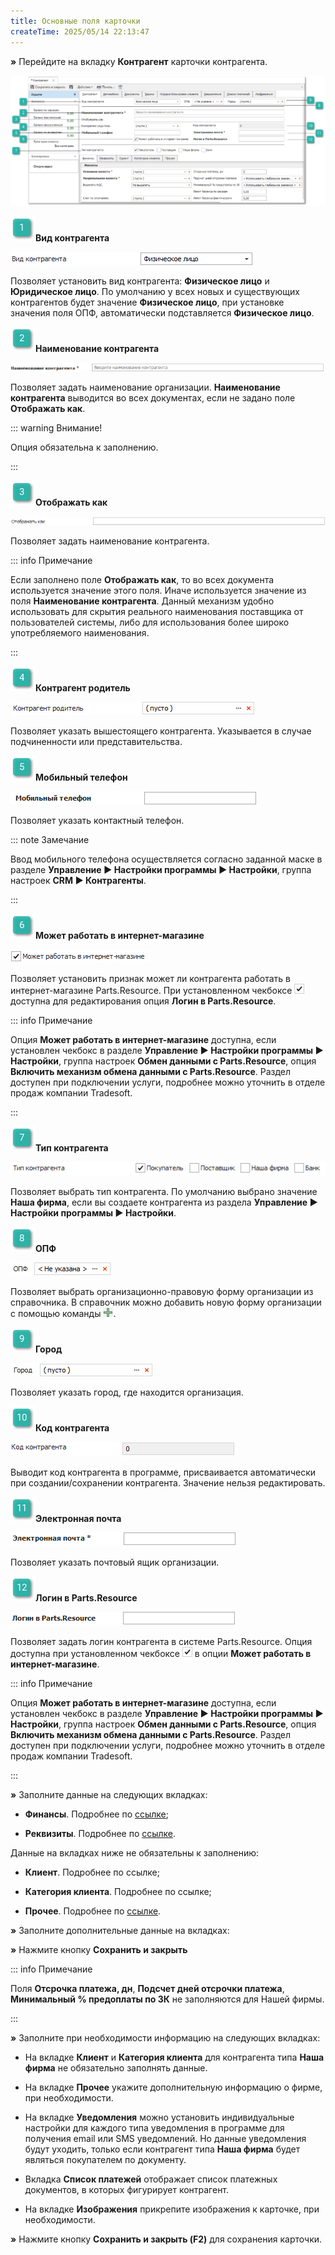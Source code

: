 ```yaml
---
title: Основные поля карточки
createTime: 2025/05/14 22:13:47
---
```

**»** Перейдите на вкладку **Контрагент** карточки контрагента.

![](../../../../assets/work/one/065.png)

![](../../../../assets/work/one/006.png)**Вид контрагента**

![](../../../../assets/work/one/066.png)

Позволяет установить вид контрагента: **Физическое лицо** и **Юридическое лицо**. По умолчанию у всех новых и существующих контрагентов будет значение **Физическое лицо**, при установке значения поля ОПФ, автоматически подставляется **Физическое лицо**.

![](../../../../assets/work/one/008.png)**Наименование контрагента**

![](../../../../assets/work/one/067.png)

Позволяет задать наименование организации. **Наименование контрагента** выводится во всех документах, если не задано поле **Отображать как**.

::: warning Внимание!

Опция обязательна к заполнению.

:::

![](../../../../assets/work/one/009.png)**Отображать как**

![](../../../../assets/work/one/068.png)

Позволяет задать наименование контрагента.

::: info Примечание

Если заполнено поле **Отображать как**, то во всех документа используется значение этого поля. Иначе используется значение из поля **Наименование контрагента**. Данный механизм удобно использовать для скрытия реального наименования поставщика от пользователей системы, либо для использования более широко употребляемого наименования.

:::

![](../../../../assets/work/one/010.png)**Контрагент родитель**

![](../../../../assets/work/one/069.png)

Позволяет указать вышестоящего контрагента. Указывается в случае подчиненности или представительства.

![](../../../../assets/work/one/011.png)**Мобильный телефон**

![](../../../../assets/work/one/070.png)

Позволяет указать контактный телефон.

::: note Замечание

Ввод мобильного телефона осуществляется согласно заданной маске в разделе **Управление ► Настройки программы ► Настройки**, группа настроек **CRM ► Контрагенты**.

:::

![](../../../../assets/work/one/012.png)**Может работать в интернет-магазине**

![](../../../../assets/work/one/071.png)

Позволяет установить признак может ли контрагента работать в интернет-магазине Parts.Resource. При установленном чекбоксе ![](../../../../assets/work/one/072.png) доступна для редактирования опция **Логин в Parts.Resource**.

::: info Примечание

Опция **Может работать в интернет-магазине** доступна, если установлен чекбокс в разделе **Управление ► Настройки программы ► Настройки**, группа настроек **Обмен данными с Parts.Resource**, опция **Включить механизм обмена данными с Parts.Resource**. Раздел доступен при подключении услуги, подробнее можно уточнить в отделе продаж компании Tradesoft.

:::

![](../../../../assets/work/one/013.png)**Тип контрагента**

![](../../../../assets/work/one/073.png)

Позволяет выбрать тип контрагента. По умолчанию выбрано значение **Наша фирма**, если вы создаете контрагента из раздела **Управление ► Настройки программы ► Настройки**.

![](../../../../assets/work/one/014.png)**ОПФ**

![](../../../../assets/work/one/074.png)

Позволяет выбрать организационно-правовую форму организации из справочника. В справочник можно добавить новую форму организации с помощью команды ![](../../../../assets/work/one/075.png).

![](../../../../assets/work/one/015.png)**Город**

![](../../../../assets/work/one/076.png)

Позволяет указать город, где находится организация.

![](../../../../assets/work/one/016.png)**Код контрагента**

![](../../../../assets/work/one/077.png)

Выводит код контрагента в программе, присваивается автоматически при создании/сохранении контрагента. Значение нельзя редактировать.

![](../../../../assets/work/one/017.png)**Электронная почта**

![](../../../../assets/work/one/078.png)

Позволяет указать почтовый ящик организации.

![](../../../../assets/work/one/018.png)**Логин в Parts.Resource**

![](../../../../assets/work/one/079.png)

Позволяет задать логин контрагента в системе Parts.Resource. Опция доступна при установленном чекбоксе ![](../../../../assets/work/one/072.png) в опции **Может работать в интернет-магазине**.

::: info Примечание

Опция **Может работать в интернет-магазине** доступна, если установлен чекбокс в разделе **Управление ► Настройки программы ► Настройки**, группа настроек **Обмен данными с Parts.Resource**, опция **Включить механизм обмена данными с Parts.Resource**. Раздел доступен при подключении услуги, подробнее можно уточнить в отделе продаж компании Tradesoft.

:::

**»** Заполните данные на следующих вкладках:

- **Финансы**. Подробнее по [ссылке](./vkladka_finansy.md);

- **Реквизиты**. Подробнее по [ссылке](./vkladka_rekvizity.md).

Данные на вкладках ниже не обязательны к заполнению:

- **Клиент**. Подробнее по ссылке;

- **Категория клиента**. Подробнее по ссылке;

- **Прочее**. Подробнее по [ссылке](./vkladka_prochee.md).

**»** Заполните дополнительные данные на вкладках:

**»** Нажмите кнопку **Сохранить и закрыть**

::: info Примечание

Поля **Отсрочка платежа, дн**, **Подсчет дней отсрочки платежа**, **Минимальный % предоплаты по ЗК** не заполняются для Нашей фирмы.

:::

**»** Заполните при необходимости информацию на следующих вкладках:

- На вкладке **Клиент** и **Категория клиента** для контрагента типа **Наша фирма** не обязательно заполнять данные.

- На вкладке **Прочее** укажите дополнительную информацию о фирме, при необходимости.

- На вкладке **Уведомления** можно установить индивидуальные настройки для каждого типа уведомления в программе для получения email или SMS уведомлений. Но данные уведомления будут уходить, только если контрагент типа **Наша фирма** будет являться покупателем по документу.

- Вкладка **Список платежей** отображает список платежных документов, в которых фигурирует контрагент.

- На вкладке **Изображения** прикрепите изображения к карточке, при необходимости.

**»** Нажмите кнопку **Сохранить и закрыть (F2)** для сохранения карточки.

